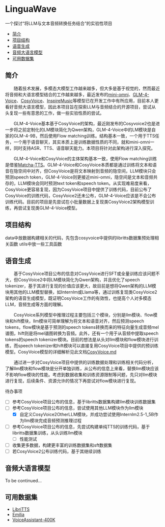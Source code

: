 # LinguaWave
一个探讨“将LLM与文本音频转换任务结合”的实验性项目

 - [简介](#简介)
 - [项目结构](#项目结构)
 - [语音生成](#语音生成)
 - [音频大语言模型](#音频大语言模型)
 - [可用数据集](#可用数据集)


## 简介
&emsp;&emsp;随着技术发展，多模态大模型工作越来越多，但大多是基于视觉的，然而最近将音频和大语言模型结合的工作越来越多，最近发布的[mini-omni](https://github.com/gpt-omni/mini-omni)、[GLM-4-Voice](https://github.com/THUDM/GLM-4-Voice)、[CosyVoice](https://github.com/FunAudioLLM/CosyVoice)、[InspireMusic](https://github.com/FunAudioLLM/InspireMusic)等模型已在开发工作中有所应用，目前本人更看好音频大语言模型，因此本项目旨在探索LLM与音频结合的开源项目，尝试从头复现一些有意思的工作，做一些实验性质的尝试。

&emsp;&emsp;GLM-4-Voice基本基于CosyVoice的架构，最近刚发布的Cosyvoice2也是进一步将之前定制化的LM模块简化为Qwen架构，GLM-4-Voice中的LM模块是自家的GLM-4-9B，然后使用Flow matching训练。结构基本一致，一个用于TTS任务，一个用于语音聊天，其实本质上是训练数据性质的不同，就和mini-omni一样，同时支持ASR、TTS、语音聊天能力。本项目将针对此架构进行深入探究。

&emsp;&emsp;GLM-4-Voice和CosyVoice的主体架构基本一致，使用Flow matching训练是借鉴[Matcha-TTS](https://github.com/shivammehta25/Matcha-TTS)。GLM-4-Voice和CosyVoice本质都是通过训练将文本和语音在隐空间中对齐，但CosyVoice是将文本映射到音频的隐空间，LLM模块只会预测speech token，GLM-4-Voice则更接近mini-omni，隐空间是文本和音频共存的，LLM模块会同时预测text token和speech token。从实现难易度来看，CosyVoice更容易复现，因为CosyVoice项目中提供了训练代码，目前公布了CosyVoice的训练代码，CosyVoice2还未公布，GLM-4-Voice应该是不会公布训练代码。目前的项目是先尝试在小批量数据上复现类CosyVoice2架构模型训练，再尝试复现类GLM-4-Voice模型。

## 项目结构
data中放数据构建相关的代码，先包含cosyvoice中提供的libritts数据集预处理相关函数
utils中放一些工具函数

## 语音生成
&emsp;&emsp;基于CosyVoice项目公布的信息对CosyVoice进行SFT或全量训练应该问题不大，但CosyVoice2中将LM模块简化为Qwen架构，并且优化了speech tokenizer，基于其进行复现的价值应该更大，故目前是想将Qwen架构的LLM模块用其他的LLM模型替换，如Internlm或Llama等，通过训练复现类CosyVoice2架构的语音生成模型，既证明CosyVoice工作的有效性，也提高个人对多模态LLM，音频生成等方面的理解。

&emsp;&emsp;CosyVoice系列模型中推理过程主要包括三个模块，分别是llm模块、flow模块和hift模块，llm模块可简单理解为将文本和语音对齐，然后预测speech tokens，flow模块是基于预测的speech tokens转换而来的特征向量生成音频mel谱图，hift则是将mel谱图转换为音频。此外，还有一个用于从音频中提取speech tokens的speech tokenizer模块。目前的想法是从头对llm模块和flow模块进行训练，而speech tokenizer和hift模块可以直接复用CosyVoice项目中提供的预训练模型。CosyVoice模型的详细解析见此文档[CosyVoice.md](asserts/CosyVoice.md)

&emsp;&emsp;通过进一步对CosyVoice项目中提供的训练数据处理和训练相关代码分析，了解llm模块和flow模块是分开单独训练，从公布的信息上来看，替换llm模块应该不影响flow模块的性能。考虑到数据收集和训练资源限制等问题，先只对llm模块进行复现，后续条件、资源允许的情况下再尝试对flow模块进行复现。

待办事项
 - [ ] 参考CosyVoice项目公布的信息，基于libritts数据集构建llm模块训练数据集
 - [ ] 参考CosyVoice项目公布的信息，尝试使用其他LLM模块作为llm模块
   - [x] 自定义CosyVoice2OtherLLM模块，并成功尝试使用Internlm2.5-1_5B作为llm模块完成音频预测推理过程
 - [ ] 参考CosyVoice项目公布的信息，先尝试构建单纯TTS的训练代码，基于libritts数据集训练，从头训练llm模块
   - [ ] 性能测试
 - [ ] 收集更多数据，构建更丰富的训练数据集和sft数据集
 - [ ] 若CosyVoice2公布训练代码，基于其继续训练

## 音频大语言模型
To be continued...

## 可用数据集
 - [LibriTTS](www.openslr.org/resources/60)
 - [Emilia](https://huggingface.co/datasets/amphion/Emilia-Dataset)
 - [VoiceAssistant-400K](https://huggingface.co/datasets/gpt-omni/VoiceAssistant-400K)
